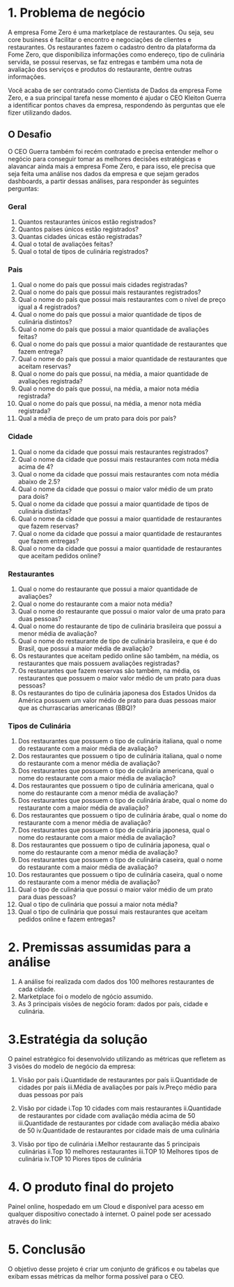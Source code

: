 # 1. Problema de negócio

 A empresa Fome Zero é uma marketplace de restaurantes. Ou seja, seu core
 business é facilitar o encontro e negociações de clientes e restaurantes. Os
 restaurantes fazem o cadastro dentro da plataforma da Fome Zero, que disponibiliza
 informações como endereço, tipo de culinária servida, se possui reservas, se faz
 entregas e também uma nota de avaliação dos serviços e produtos do restaurante,
 dentre outras informações.

 Você acaba de ser contratado como Cientista de Dados da empresa
 Fome Zero, e a sua principal tarefa nesse momento é ajudar o CEO Kleiton Guerra
 a identificar pontos chaves da empresa, respondendo às perguntas que ele fizer
 utilizando dados.

 ## O Desafio
 O CEO Guerra também foi recém contratado e precisa entender melhor o negócio
 para conseguir tomar as melhores decisões estratégicas e alavancar ainda mais a empresa
 Fome Zero, e para isso, ele precisa que seja feita uma análise nos dados da
 empresa e que sejam gerados dashboards, a partir dessas análises, para responder
 às seguintes perguntas:

 ### Geral
 1. Quantos restaurantes únicos estão registrados?
 2. Quantos países únicos estão registrados?
 3. Quantas cidades únicas estão registradas?
 4. Qual o total de avaliações feitas?
 5. Qual o total de tipos de culinária registrados?

 ### Pais
 1. Qual o nome do país que possui mais cidades registradas?
 2. Qual o nome do país que possui mais restaurantes registrados?
 3. Qual o nome do país que possui mais restaurantes com o nível de preço igual a 4
 registrados?
 4. Qual o nome do país que possui a maior quantidade de tipos de culinária
 distintos?
 5. Qual o nome do país que possui a maior quantidade de avaliações feitas?
 6. Qual o nome do país que possui a maior quantidade de restaurantes que fazem
 entrega?
 7. Qual o nome do país que possui a maior quantidade de restaurantes que aceitam
 reservas?
 8. Qual o nome do país que possui, na média, a maior quantidade de avaliações
 registrada?
 9. Qual o nome do país que possui, na média, a maior nota média registrada?
 10. Qual o nome do país que possui, na média, a menor nota média registrada?
 11. Qual a média de preço de um prato para dois por país?

 ### Cidade
 1. Qual o nome da cidade que possui mais restaurantes registrados?
 2. Qual o nome da cidade que possui mais restaurantes com nota média acima de
 4?
 3. Qual o nome da cidade que possui mais restaurantes com nota média abaixo de
 2.5?
 4. Qual o nome da cidade que possui o maior valor médio de um prato para dois?
 5. Qual o nome da cidade que possui a maior quantidade de tipos de culinária
 distintas?
 6. Qual o nome da cidade que possui a maior quantidade de restaurantes que fazem
 reservas?
 7. Qual o nome da cidade que possui a maior quantidade de restaurantes que fazem
 entregas?
 8. Qual o nome da cidade que possui a maior quantidade de restaurantes que
 aceitam pedidos online?

 ### Restaurantes
 1. Qual o nome do restaurante que possui a maior quantidade de avaliações?
 2. Qual o nome do restaurante com a maior nota média?
 3. Qual o nome do restaurante que possui o maior valor de uma prato para duas
 pessoas?
 4. Qual o nome do restaurante de tipo de culinária brasileira que possui a menor
 média de avaliação?
 5. Qual o nome do restaurante de tipo de culinária brasileira, e que é do Brasil, que
 possui a maior média de avaliação?
 6. Os restaurantes que aceitam pedido online são também, na média, os
 restaurantes que mais possuem avaliações registradas?
 7. Os restaurantes que fazem reservas são também, na média, os restaurantes que
 possuem o maior valor médio de um prato para duas pessoas?
 8. Os restaurantes do tipo de culinária japonesa dos Estados Unidos da América
 possuem um valor médio de prato para duas pessoas maior que as churrascarias
 americanas (BBQ)?

 ### Tipos de Culinária
 1. Dos restaurantes que possuem o tipo de culinária italiana, qual o nome do
 restaurante com a maior média de avaliação?
 2. Dos restaurantes que possuem o tipo de culinária italiana, qual o nome do
 restaurante com a menor média de avaliação?
 3. Dos restaurantes que possuem o tipo de culinária americana, qual o nome do
 restaurante com a maior média de avaliação?
 4. Dos restaurantes que possuem o tipo de culinária americana, qual o nome do
 restaurante com a menor média de avaliação?
 5. Dos restaurantes que possuem o tipo de culinária árabe, qual o nome do
 restaurante com a maior média de avaliação?
 6. Dos restaurantes que possuem o tipo de culinária árabe, qual o nome do
 restaurante com a menor média de avaliação?
 7. Dos restaurantes que possuem o tipo de culinária japonesa, qual o nome do
 restaurante com a maior média de avaliação?
 8. Dos restaurantes que possuem o tipo de culinária japonesa, qual o nome do
 restaurante com a menor média de avaliação?
 9. Dos restaurantes que possuem o tipo de culinária caseira, qual o nome do
 restaurante com a maior média de avaliação?
 10. Dos restaurantes que possuem o tipo de culinária caseira, qual o nome do
 restaurante com a menor média de avaliação?
 11. Qual o tipo de culinária que possui o maior valor médio de um prato para duas
 pessoas?
 12. Qual o tipo de culinária que possui a maior nota média?
 13. Qual o tipo de culinária que possui mais restaurantes que aceitam pedidos
 online e fazem entregas?

# 2. Premissas assumidas para a análise
1. A análise foi realizada com dados dos 100 melhores restaurantes de cada cidade.
2. Marketplace foi o modelo de ngócio assumido.
3. As 3 principais visões de negócio foram: dados por país, cidade e  culinária.

# 3.Estratégia da solução
O painel estratégico foi desenvolvido utilizando as métricas que refletem as 3 visões do modelo de negócio da empresa:

1. Visão por país
   i.Quantidade de restaurantes por país
  ii.Quantidade de cidades por país
 iii.Média de avaliações por país
  iv.Preço médio para duas pessoas por país

2. Visão por cidade
   i.Top 10 cidades com mais restaurantes
  ii.Quantidade de restaurantes por cidade com avaliação média acima de 50
 iii.Quantidade de restaurantes por cidade com avaliação média abaixo de 50
  iv.Quantidade de restaurantes por cidade mais de uma culinária

3. Visão por tipo de culinária
   i.Melhor restaurante das 5 principais culinárias
  ii.Top 10 melhores restaurantes
 iii.TOP 10 Melhores tipos de culinária
  iv.TOP 10 Piores tipos de culinária

# 4. O produto final do projeto
  Painel online, hospedado em um Cloud e disponível para acesso em qualquer dispositivo conectado à internet.
  O painel pode ser acessado através do link:

# 5. Conclusão
O objetivo desse projeto é criar um conjunto de gráficos e ou tabelas que exibam essas métricas da melhor forma possível para o CEO.



